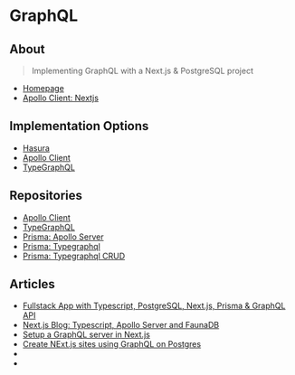 # GraphQL

## About
> Implementing GraphQL with a Next.js & PostgreSQL project
- [Homepage](https://graphql.org/)
- [Apollo Client: Nextjs](https://www.apollographql.com/blog/apollo-client/next-js/next-js-getting-started/)
  
## Implementation Options
- [Hasura](https://hasura.io/)
- [Apollo Client](https://www.apollographql.com/docs/react/)
- [TypeGraphQL](https://typegraphql.com/)

## Repositories
- [Apollo Client](https://github.com/apollographql/apollo-client)
- [TypeGraphQL](https://github.com/MichalLytek/type-graphql)
- [Prisma: Apollo Server](https://github.com/prisma/prisma-examples/tree/latest/typescript/graphql)
- [Prisma: Typegraphql](https://github.com/prisma/prisma-examples/tree/latest/typescript/graphql-typegraphql)
- [Prisma: Typegraphql CRUD](https://github.com/prisma/prisma-examples/tree/latest/typescript/graphql-typegraphql-crud)

## Articles
- [Fullstack App with Typescript, PostgreSQL, Next.js, Prisma & GraphQL API](https://www.prisma.io/blog/fullstack-nextjs-graphql-prisma-2-fwpc6ds155)
- [Next.js Blog: Typescript, Apollo Server and FaunaDB](https://www.section.io/engineering-education/nextjs-blog-faunadb-typescript-apollo-server/)
- [Setup a GraphQL server in Next.js](https://mahieyin-rahmun.medium.com/how-to-setup-a-graphql-server-in-next-js-with-api-endpoints-27aa4001c20b)
- [Create NExt.js sites using GraphQL on Postgres](https://hasura.io/blog/create-next-js-sites-using-graphql-on-postgres-199224ad1a39/)
- [](https://blog.logrocket.com/building-a-graphql-server-in-next-js/)
- [](https://spin.atomicobject.com/2020/03/29/next-js-graphql-api/)
